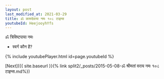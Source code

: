 ```yaml
---
layout: post
last_modified_at: 2021-03-29
title: ॐ कामदेवाया नमः १०८ टाइम्स
youtubeId: HeejooyhYfs
---
```

 
 
 ॐ त्रिविष्टपाया नमः  
 
 -  स्वर्ग कौन है? 
 
  
 
  
 
 
 
 
 
 


{% include youtubePlayer.html id=page.youtubeId %}
 
[Next]({{ site.baseurl }}{% link  split2/_posts/2015-05-08-ॐ श्रीमतां वराय नमः १०८ टाइम्स.md%})
 
